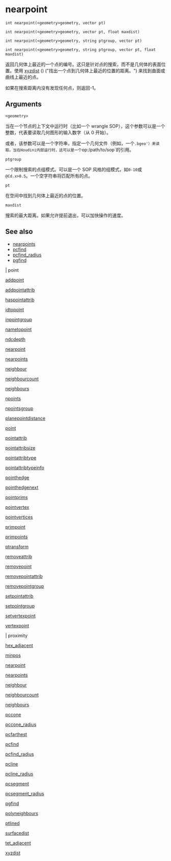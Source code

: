 # nearpoint

`int nearpoint(<geometry>geometry, vector pt)`

`int nearpoint(<geometry>geometry, vector pt, float maxdist)`

`int nearpoint(<geometry>geometry, string ptgroup, vector pt)`

`int nearpoint(<geometry>geometry, string ptgroup, vector pt, float maxdist)`

返回几何体上最近的一个点的编号。这只是针对点的搜索，而不是几何体的表面位置。使用 [xyzdist](xyzdist.html) () ("找出一个点到几何体上最近的位置的距离。") 来找到曲面或曲线上最近的点。

如果在搜索距离内没有发现任何点，则返回-1。

## Arguments

`<geometry>`

当在一个节点的上下文中运行时（比如一个 wrangle SOP），这个参数可以是一个整数，代表要读取几何图形的输入数字（从 0 开始）。

或者，该参数可以是一个字符串，指定一个几何文件（例如，一个`.bgeo'）来读取。当在Houdini内部运行时，这可以是一个`op:/path/to/sop`的引用。

`ptgroup`

一个限制搜索的点组模式。可以是一个 SOP 风格的组模式，如`0-10`或`@Cd.x>0.5`。一个空字符串将匹配所有的点。

`pt`

在空间中找到几何体上最近的点的位置。

`maxdist`

搜索的最大距离。如果允许提前退出，可以加快操作的速度。

## See also

- [nearpoints](nearpoints.html)
- [pcfind](pcfind.html)
- [pcfind_radius](pcfind_radius.html)
- [pgfind](pgfind.html)

|
point

[addpoint](addpoint.html)

[addpointattrib](addpointattrib.html)

[haspointattrib](haspointattrib.html)

[idtopoint](idtopoint.html)

[inpointgroup](inpointgroup.html)

[nametopoint](nametopoint.html)

[ndcdepth](ndcdepth.html)

[nearpoint](nearpoint.html)

[nearpoints](nearpoints.html)

[neighbour](neighbour.html)

[neighbourcount](neighbourcount.html)

[neighbours](neighbours.html)

[npoints](npoints.html)

[npointsgroup](npointsgroup.html)

[planepointdistance](planepointdistance.html)

[point](point.html)

[pointattrib](pointattrib.html)

[pointattribsize](pointattribsize.html)

[pointattribtype](pointattribtype.html)

[pointattribtypeinfo](pointattribtypeinfo.html)

[pointhedge](pointhedge.html)

[pointhedgenext](pointhedgenext.html)

[pointprims](pointprims.html)

[pointvertex](pointvertex.html)

[pointvertices](pointvertices.html)

[primpoint](primpoint.html)

[primpoints](primpoints.html)

[ptransform](ptransform.html)

[removeattrib](removeattrib.html)

[removepoint](removepoint.html)

[removepointattrib](removepointattrib.html)

[removepointgroup](removepointgroup.html)

[setpointattrib](setpointattrib.html)

[setpointgroup](setpointgroup.html)

[setvertexpoint](setvertexpoint.html)

[vertexpoint](vertexpoint.html)

|
proximity

[hex_adjacent](hex_adjacent.html)

[minpos](minpos.html)

[nearpoint](nearpoint.html)

[nearpoints](nearpoints.html)

[neighbour](neighbour.html)

[neighbourcount](neighbourcount.html)

[neighbours](neighbours.html)

[pccone](pccone.html)

[pccone_radius](pccone_radius.html)

[pcfarthest](pcfarthest.html)

[pcfind](pcfind.html)

[pcfind_radius](pcfind_radius.html)

[pcline](pcline.html)

[pcline_radius](pcline_radius.html)

[pcsegment](pcsegment.html)

[pcsegment_radius](pcsegment_radius.html)

[pgfind](pgfind.html)

[polyneighbours](polyneighbours.html)

[ptlined](ptlined.html)

[surfacedist](surfacedist.html)

[tet_adjacent](tet_adjacent.html)

[xyzdist](xyzdist.html)
